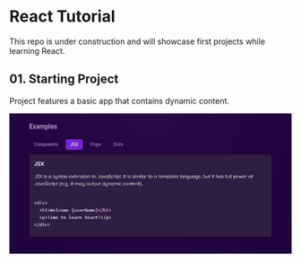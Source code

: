 # React Tutorial

This repo is under construction and will showcase first projects while learning React.

## 01. Starting Project

Project features a basic app that contains dynamic content.

![Starting Project](https://github.com/cgrundman/react-learning/blob/main/dynamic_content.PNG)
